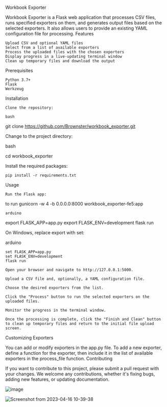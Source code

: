 Workbook Exporter

Workbook Exporter is a Flask web application that processes CSV files, runs specified exporters on them, and generates output files based on the selected exporters. It also allows users to provide an existing YAML configuration file for processing.
Features

    Upload CSV and optional YAML files
    Select from a list of available exporters
    Process the uploaded files with the chosen exporters
    Display progress in a live-updating terminal window
    Clean up temporary files and download the output

Prerequisites

    Python 3.7+
    Flask
    Werkzeug

Installation

    Clone the repository:

    bash

git clone https://github.com/Brownster/workbook_exporter.git

Change to the project directory:

bash

cd workbook_exporter

Install the required packages:

    pip install -r requirements.txt

Usage

    Run the Flask app:

to run gunicorn -w 4 -b 0.0.0.0:8000 workbook_exporter-fe5:app

    arduino

export FLASK_APP=app.py
export FLASK_ENV=development
flask run

On Windows, replace export with set:

arduino

    set FLASK_APP=app.py
    set FLASK_ENV=development
    flask run

    Open your browser and navigate to http://127.0.0.1:5000.

    Upload a CSV file and, optionally, a YAML configuration file.

    Choose the desired exporters from the list.

    Click the "Process" button to run the selected exporters on the uploaded files.

    Monitor the progress in the terminal window.

    Once the processing is complete, click the "Finish and Clean" button to clean up temporary files and return to the initial file upload screen.

Customizing Exporters

You can add or modify exporters in the app.py file. To add a new exporter, define a function for the exporter, then include it in the list of available exporters in the process_file function.
Contributing

If you want to contribute to this project, please submit a pull request with your changes. We welcome any contributions, whether it's fixing bugs, adding new features, or updating documentation.



![image](https://github.com/user-attachments/assets/363a9a3f-c436-42db-8508-e7a7b8322346)



![Screenshot from 2023-04-16 10-39-38](https://user-images.githubusercontent.com/6543166/232290325-768edd3a-5caf-4f71-b561-24b8b7eebdaf.png)
